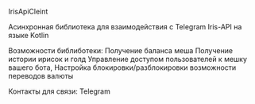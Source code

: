 IrisApiCleint

Асинхронная библиотека для взаимодействия с Telegram Iris-API на языке Kotlin

Возможности библиботеки:
  Получение баланса меша
  Получение истории ирисок и голд
  Управление доступом пользователей к мешку вашего бота,
  Настройка блокировки/разблокировки возможности переводов валюты

Контакты для связи:
Telegram
